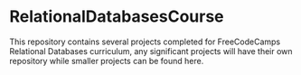 # RelationalDatabasesCourse
This repository contains several projects completed for FreeCodeCamps Relational Databases curriculum, any significant projects will have their own repository while smaller projects can be found here. 
